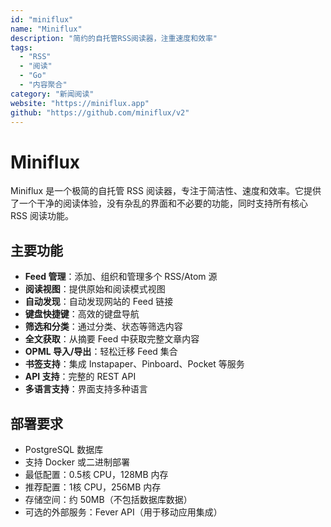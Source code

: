 ```yaml
---
id: "miniflux"
name: "Miniflux"
description: "简约的自托管RSS阅读器，注重速度和效率"
tags:
  - "RSS"
  - "阅读"
  - "Go"
  - "内容聚合"
category: "新闻阅读"
website: "https://miniflux.app"
github: "https://github.com/miniflux/v2"
---
```


# Miniflux

Miniflux 是一个极简的自托管 RSS 阅读器，专注于简洁性、速度和效率。它提供了一个干净的阅读体验，没有杂乱的界面和不必要的功能，同时支持所有核心 RSS 阅读功能。

## 主要功能

- **Feed 管理**：添加、组织和管理多个 RSS/Atom 源
- **阅读视图**：提供原始和阅读模式视图
- **自动发现**：自动发现网站的 Feed 链接
- **键盘快捷键**：高效的键盘导航
- **筛选和分类**：通过分类、状态等筛选内容
- **全文获取**：从摘要 Feed 中获取完整文章内容
- **OPML 导入/导出**：轻松迁移 Feed 集合
- **书签支持**：集成 Instapaper、Pinboard、Pocket 等服务
- **API 支持**：完整的 REST API
- **多语言支持**：界面支持多种语言

## 部署要求

- PostgreSQL 数据库
- 支持 Docker 或二进制部署
- 最低配置：0.5核 CPU，128MB 内存
- 推荐配置：1核 CPU，256MB 内存
- 存储空间：约 50MB（不包括数据库数据）
- 可选的外部服务：Fever API（用于移动应用集成） 
